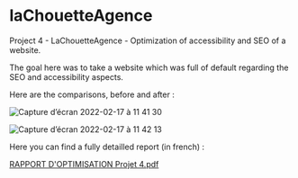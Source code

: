 # laChouetteAgence
Project 4 - LaChouetteAgence - Optimization of accessibility and SEO of a website.

The goal here was to take a website which was full of default regarding the SEO and accessibility aspects.

Here are the comparisons, before and after :

![Capture d’écran 2022-02-17 à 11 41 30](https://user-images.githubusercontent.com/76947043/154459387-1fe2e0f4-6d55-4fbc-bb6f-ac9da86bd4af.png)

![Capture d’écran 2022-02-17 à 11 42 13](https://user-images.githubusercontent.com/76947043/154459482-916651a8-8509-47b7-be6b-afce3875df20.png)

Here you can find a fully detailled report (in french) :

[RAPPORT D'OPTIMISATION Projet 4.pdf](https://github.com/Ricou107/laChouetteAgence/files/8087921/RAPPORT.D.OPTIMISATION.Projet.4.pdf)
